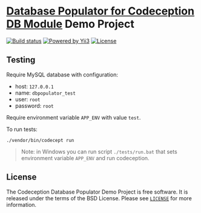 # [Database Populator for Codeception DB Module](https://github.com/vjik/codeception-db-populator) Demo Project

[![Build status](https://github.com/vjik/codeception-db-populator/workflows/build/badge.svg)](https://github.com/vjik/codeception-db-populator/actions?query=workflow%3Abuild)
[![Powered by Yii3](https://img.shields.io/badge/Powered_by-Yii3-green.svg?style=flat)](https://www.yiiframework.com/yii3-progress)
[![License](https://poser.pugx.org/vjik/codeception-db-populator/license)](/LICENSE)

## Testing

Require MySQL database with configuration:

- host: `127.0.0.1`
- name: `dbpopulator_test`
- user: `root`
- password: `root`

Require environment variable `APP_ENV` with value `test`.

To run tests:

```shell
./vendor/bin/codecept run
```

> Note: in Windows you can run script `./tests/run.bat` that sets environment variable `APP_ENV` and run codeception.

## License

The Codeception Database Populator Demo Project is free software. It is released under the terms of the BSD License. Please see [`LICENSE`](./LICENSE.md) for more information.

